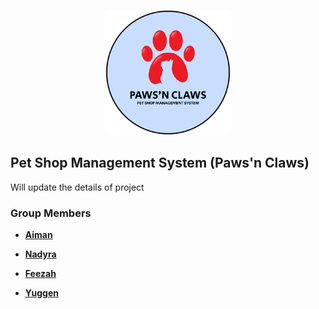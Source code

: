 <p align="center"><a href="#" target="_blank"><img src="logo.png" height="200px" width="200px"></a></p>

## Pet Shop Management System (Paws'n Claws)

Will update the details of project

### Group Members

- **[Aiman](https://github.com/aimanabdollah)**

- **[Nadyra](https://github.com/nadyranaaaaa)** 

- **[Feezah](https://github.com/feezahmh)** 

- **[Yuggen](#####)** 



























